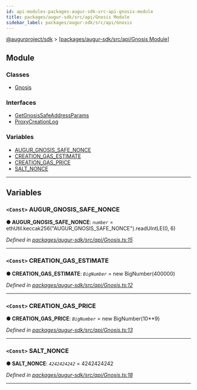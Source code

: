 ```yaml
---
id: api-modules-packages-augur-sdk-src-api-gnosis-module
title: packages/augur-sdk/src/api/Gnosis Module
sidebar_label: packages/augur-sdk/src/api/Gnosis
---
```


[@augurproject/sdk](api-readme.md) > [[packages/augur-sdk/src/api/Gnosis Module]](api-modules-packages-augur-sdk-src-api-gnosis-module.md)

## Module

### Classes

* [Gnosis](api-classes-packages-augur-sdk-src-api-gnosis-gnosis.md)

### Interfaces

* [GetGnosisSafeAddressParams](api-interfaces-packages-augur-sdk-src-api-gnosis-getgnosissafeaddressparams.md)
* [ProxyCreationLog](api-interfaces-packages-augur-sdk-src-api-gnosis-proxycreationlog.md)

### Variables

* [AUGUR_GNOSIS_SAFE_NONCE](api-modules-packages-augur-sdk-src-api-gnosis-module.md#augur_gnosis_safe_nonce)
* [CREATION_GAS_ESTIMATE](api-modules-packages-augur-sdk-src-api-gnosis-module.md#creation_gas_estimate)
* [CREATION_GAS_PRICE](api-modules-packages-augur-sdk-src-api-gnosis-module.md#creation_gas_price)
* [SALT_NONCE](api-modules-packages-augur-sdk-src-api-gnosis-module.md#salt_nonce)

---

## Variables

<a id="augur_gnosis_safe_nonce"></a>

### `<Const>` AUGUR_GNOSIS_SAFE_NONCE

**● AUGUR_GNOSIS_SAFE_NONCE**: *`number`* =  ethUtil.keccak256("AUGUR_GNOSIS_SAFE_NONCE").readUIntLE(0, 6)

*Defined in [packages/augur-sdk/src/api/Gnosis.ts:15](https://github.com/AugurProject/augur/blob/0ea8996003/packages/augur-sdk/src/api/Gnosis.ts#L15)*

___
<a id="creation_gas_estimate"></a>

### `<Const>` CREATION_GAS_ESTIMATE

**● CREATION_GAS_ESTIMATE**: *`BigNumber`* =  new BigNumber(400000)

*Defined in [packages/augur-sdk/src/api/Gnosis.ts:12](https://github.com/AugurProject/augur/blob/0ea8996003/packages/augur-sdk/src/api/Gnosis.ts#L12)*

___
<a id="creation_gas_price"></a>

### `<Const>` CREATION_GAS_PRICE

**● CREATION_GAS_PRICE**: *`BigNumber`* =  new BigNumber(10**9)

*Defined in [packages/augur-sdk/src/api/Gnosis.ts:13](https://github.com/AugurProject/augur/blob/0ea8996003/packages/augur-sdk/src/api/Gnosis.ts#L13)*

___
<a id="salt_nonce"></a>

### `<Const>` SALT_NONCE

**● SALT_NONCE**: *`4242424242`* = 4242424242

*Defined in [packages/augur-sdk/src/api/Gnosis.ts:18](https://github.com/AugurProject/augur/blob/0ea8996003/packages/augur-sdk/src/api/Gnosis.ts#L18)*

___

